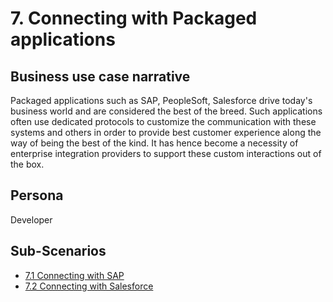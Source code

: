 # 7. Connecting with Packaged applications

## Business use case narrative

Packaged applications such as SAP, PeopleSoft, Salesforce drive today's business world and are considered the best of 
the breed. Such applications often use dedicated protocols to customize the communication with these systems and 
others in order to provide best customer experience along the way of being the best of the kind. It has hence become a 
necessity of enterprise integration providers to support these custom interactions out of the box.

## Persona
Developer 

## Sub-Scenarios
- [7.1 Connecting with SAP](7.1-connecting-with-SAP)
- [7.2 Connecting with Salesforce](../3-connecting-web-apis-cloud-services/3.1-connect-with-cloud-applications/3.1.2-manage-salesforce-operations)
